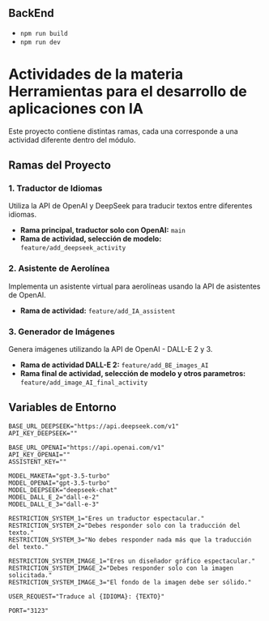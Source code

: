 ## BackEnd

- `npm run build`
- `npm run dev`

# Actividades de la materia Herramientas para el desarrollo de aplicaciones con IA

Este proyecto contiene distintas ramas, cada una corresponde a una actividad diferente dentro del módulo.

## Ramas del Proyecto

### 1. Traductor de Idiomas
Utiliza la API de OpenAI y DeepSeek para traducir textos entre diferentes idiomas.
- **Rama principal, traductor solo con OpenAI:** `main`
- **Rama de actividad, selección de modelo:** `feature/add_deepseek_activity`

### 2. Asistente de Aerolínea
Implementa un asistente virtual para aerolíneas usando la API de asistentes de OpenAI.
- **Rama de actividad:** `feature/add_IA_assistent`

### 3. Generador de Imágenes
Genera imágenes utilizando la API de OpenAI - DALL-E 2 y 3.
- **Rama de actividad DALL-E 2:** `feature/add_BE_images_AI`
- **Rama final de actividad, selección de modelo y otros parametros:** `feature/add_image_AI_final_activity`

## Variables de Entorno

```env
BASE_URL_DEEPSEEK="https://api.deepseek.com/v1"
API_KEY_DEEPSEEK=""

BASE_URL_OPENAI="https://api.openai.com/v1"
API_KEY_OPENAI=""
ASSISTENT_KEY=""

MODEL_MAKETA="gpt-3.5-turbo"
MODEL_OPENAI="gpt-3.5-turbo"
MODEL_DEEPSEEK="deepseek-chat"
MODEL_DALL_E_2="dall-e-2"
MODEL_DALL_E_3="dall-e-3"

RESTRICTION_SYSTEM_1="Eres un traductor espectacular."
RESTRICTION_SYSTEM_2="Debes responder solo con la traducción del texto."
RESTRICTION_SYSTEM_3="No debes responder nada más que la traducción del texto."

RESTRICTION_SYSTEM_IMAGE_1="Eres un diseñador gráfico espectacular."
RESTRICTION_SYSTEM_IMAGE_2="Debes responder solo con la imagen solicitada."
RESTRICTION_SYSTEM_IMAGE_3="El fondo de la imagen debe ser sólido."

USER_REQUEST="Traduce al {IDIOMA}: {TEXTO}"

PORT="3123"
